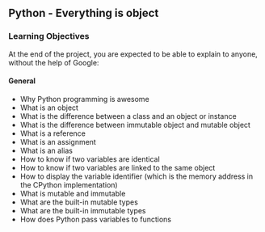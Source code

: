 ## Python - Everything is object

### Learning Objectives

At the end of the project, you are expected to be able to explain to anyone, without the help of Google:

#### General

 - Why Python programming is awesome
 - What is an object
 - What is the difference between a class and an object or instance
 - What is the difference between immutable object and mutable object
 - What is a reference
 - What is an assignment
 - What is an alias
 - How to know if two variables are identical
 - How to know if two variables are linked to the same object
 - How to display the variable identifier (which is the memory address in the CPython implementation)
 - What is mutable and immutable
 - What are the built-in mutable types
 - What are the built-in immutable types
 - How does Python pass variables to functions
